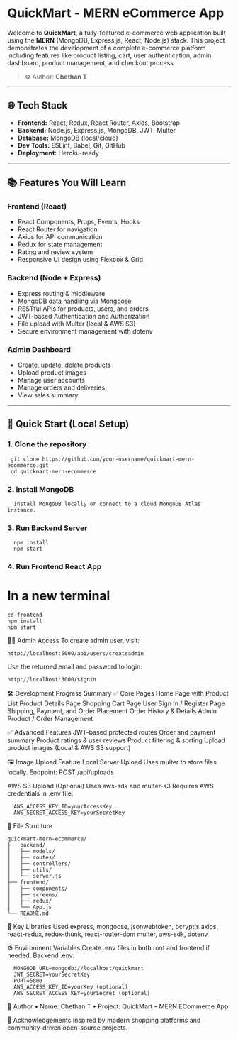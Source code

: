 # QuickMart - MERN eCommerce App

Welcome to **QuickMart**, a fully-featured e-commerce web application built using the **MERN** (MongoDB, Express.js, React, Node.js) stack. This project demonstrates the development of a complete e-commerce platform including features like product listing, cart, user authentication, admin dashboard, product management, and checkout process.

> ⚙️ Author: **Chethan T**

---

## 🌐 Tech Stack

- **Frontend:** React, Redux, React Router, Axios, Bootstrap
- **Backend:** Node.js, Express.js, MongoDB, JWT, Multer
- **Database:** MongoDB (local/cloud)
- **Dev Tools:** ESLint, Babel, Git, GitHub
- **Deployment:** Heroku-ready

---

## 📚 Features You Will Learn

### Frontend (React)

- React Components, Props, Events, Hooks
- React Router for navigation
- Axios for API communication
- Redux for state management
- Rating and review system
- Responsive UI design using Flexbox & Grid

### Backend (Node + Express)

- Express routing & middleware
- MongoDB data handling via Mongoose
- RESTful APIs for products, users, and orders
- JWT-based Authentication and Authorization
- File upload with Multer (local & AWS S3)
- Secure environment management with dotenv

### Admin Dashboard

- Create, update, delete products
- Upload product images
- Manage user accounts
- Manage orders and deliveries
- View sales summary

---

## 🚀 Quick Start (Local Setup)

### 1. Clone the repository

     git clone https://github.com/your-username/quickmart-mern-ecommerce.git
     cd quickmart-mern-ecommerce

### 2. Install MongoDB

      Install MongoDB locally or connect to a cloud MongoDB Atlas instance.

### 3. Run Backend Server

      npm install
      npm start

### 4. Run Frontend React App

  # In a new terminal
    cd frontend
    npm install
    npm start
    
👨‍💻 Admin Access
To create admin user, visit:

    http://localhost:5000/api/users/createadmin
    
Use the returned email and password to login:

    http://localhost:3000/signin

🛠️ Development Progress Summary
✅ Core Pages
    Home Page with Product List
    Product Details Page
    Shopping Cart Page
    User Sign In / Register Page
    Shipping, Payment, and Order Placement
    Order History & Details
    Admin Product / Order Management

✅ Advanced Features
    JWT-based protected routes
    Order and payment summary
    Product ratings & user reviews
    Product filtering & sorting
    Upload product images (Local & AWS S3 support)

🖼️ Image Upload Feature
  Local Server Upload
      Uses multer to store files locally.
      Endpoint: POST /api/uploads

  AWS S3 Upload (Optional)
    Uses aws-sdk and multer-s3
    Requires AWS credentials in .env file:

      AWS_ACCESS_KEY_ID=yourAccessKey
      AWS_SECRET_ACCESS_KEY=yourSecretKey
      
🧾 File Structure

    quickmart-mern-ecommerce/
    ├── backend/
    │   ├── models/
    │   ├── routes/
    │   ├── controllers/
    │   ├── utils/
    │   └── server.js
    ├── frontend/
    │   ├── components/
    │   ├── screens/
    │   ├── redux/
    │   └── App.js
    └── README.md

🧪 Key Libraries Used
    express, mongoose, jsonwebtoken, bcryptjs
    axios, react-redux, redux-thunk, react-router-dom
    multer, aws-sdk, dotenv

⚙️ Environment Variables
  Create .env files in both root and frontend if needed.
  Backend .env:
  
      MONGODB_URL=mongodb://localhost/quickmart
      JWT_SECRET=yourSecretKey
      PORT=5000
      AWS_ACCESS_KEY_ID=yourKey (optional)
      AWS_SECRET_ACCESS_KEY=yourSecret (optional)

  👤 Author
      • Name: Chethan T
      • Project: QuickMart – MERN ECommerce App

  🙌 Acknowledgements
      Inspired by modern shopping platforms and community-driven open-source projects.
